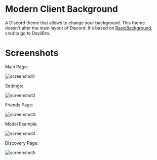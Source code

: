 # Modern Client Background
A Discord theme that allows to change your background. This theme doesn't alter the main layout of Discord. It's based on [BasicBackground](https://github.com/mwittrien/BetterDiscordAddons/tree/master/Themes/BasicBackground), credits go to DevilBro.

# Screenshots
Main Page:

![screenshot1](https://github.com/Vadenimo2k21/ModernClientBackground/blob/main/screenshots/screenshotServer.png)

Settings:

![screenshot2](https://github.com/Vadenimo2k21/ModernClientBackground/blob/main/screenshots/screenshotSettings.png)

Friends Page:

![screenshot3](https://github.com/Vadenimo2k21/ModernClientBackground/blob/main/screenshots/screenshotFriends.png)

Modal Example:

![screenshot4](https://github.com/Vadenimo2k21/ModernClientBackground/blob/main/screenshots/screenshotModal.png)

Discovery Page:

![screenshot5](https://github.com/Vadenimo2k21/ModernClientBackground/blob/main/screenshots/screenshotDiscovery.png)
